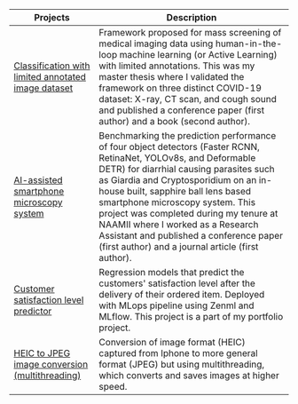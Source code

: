 | Projects | Description |
| -------- | ----------- |
|<a href = "https://github.com/suprimnakarmi/Active-Learning-epidemics">Classification with limited annotated image dataset </a> | Framework proposed for mass screening of medical imaging data using human-in-the-loop machine learning (or Active Learning) with limited annotations. This was my master thesis where I validated the framework on three distinct COVID-19 dataset: X-ray, CT scan, and cough sound and published a conference paper (first author) and a book (second author). |
|<a href = "https://github.com/suprimnakarmi/smartphone_microscopy"> AI-assisted smartphone microscopy system</a> | Benchmarking the prediction performance of four object detectors (Faster RCNN, RetinaNet, YOLOv8s, and Deformable DETR) for diarrhial causing parasites such as Giardia and Cryptosporidium on an in-house built, sapphire ball lens based smartphone microscopy system. This project was completed during my tenure at NAAMII where I worked as a Research Assistant and published a conference paper (first author) and a journal article (first author).| 
|<a href = "https://github.com/suprimnakarmi/zenml_customer_satisfaction"> Customer satisfaction level predictor</a>| Regression models that predict the customers' satisfaction level after the delivery of their ordered item. Deployed with MLops pipeline using Zenml and MLflow. This project is a part of my portfolio project.|
|<a href="https://github.com/suprimnakarmi/image_converter"> HEIC to JPEG image conversion (multithreading) </a> | Conversion of image format (HEIC) captured from Iphone to more general format (JPEG) but using multithreading, which converts and saves images at higher speed. |  